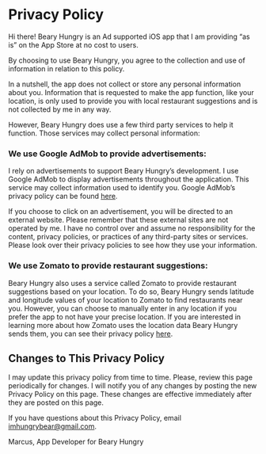 # Privacy Policy

Hi there! 
Beary Hungry is an Ad supported iOS app that I am providing “as is” on the App Store at no cost to users. 

By choosing to use Beary Hungry, you agree to the collection and use of information in relation to this policy.

In a nutshell, the app does not collect or store any personal information about you. Information that is requested to make the app function, like your location, is only used to provide you with local restaurant suggestions and is not collected by me in any way. 

However, Beary Hungry does use a few third party services to help it function. Those services may collect personal information: 

### We use Google AdMob to provide advertisements:
I rely on advertisements to support Beary Hungry’s development. I use Google AdMob to display advertisements throughout the application. This service may collect information used to identify you. Google AdMob’s privacy policy can be found [here](https://support.google.com/admob/answer/6128543?hl=en).

If you choose to click on an advertisement, you will be directed to an external website. Please remember that these external sites are not operated by me. I have no control over and assume no responsibility for the content, privacy policies, or practices of any third-party sites or services. Please look over their privacy policies to see how they use your information. 

### We use Zomato to provide restaurant suggestions:
Beary Hungry also uses a service called Zomato to provide restaurant suggestions based on your location. To do so, Beary Hungry sends latitude and longitude values of your location to Zomato to find restaurants near you. However, you can choose to manually enter in any location if you prefer the app to not have your precise location. If you are interested in learning more about how Zomato uses the location data Beary Hungry sends them, you can see their privacy policy [here](https://www.zomato.com/api_policy).

## Changes to This Privacy Policy
I may update this privacy policy from time to time. Please, review this page periodically for changes. I will notify you of any changes by posting the new Privacy Policy on this page. These changes are effective immediately after they are posted on this page.

If you have questions about this Privacy Policy, email imhungrybear@gmail.com. 

Marcus, App Developer for Beary Hungry
